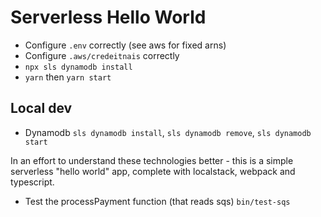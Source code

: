 # Serverless Hello World

- Configure `.env` correctly (see aws for fixed arns)
- Configure `.aws/credeitnais` correctly
- `npx sls dynamodb install`
- `yarn` then `yarn start`

## Local dev

- Dynamodb `sls dynamodb install`, `sls dynamodb remove`, `sls dynamodb start`

In an effort to understand these technologies better - this is a simple serverless "hello world" app, complete with localstack, webpack and typescript.

- Test the processPayment function (that reads sqs)
  `bin/test-sqs`
